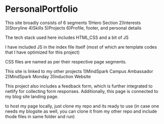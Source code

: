 # PersonalPortfolio
This site broadly consists of 6 segments
1)Hero Section
2)Interests
3)Storyline
4)Skills
5)Projects
6)Profile, footer, and personal details

The tech stack used here includes 
HTML,CSS and a bit of JS

I have included JS in the index file itself
(most of which are template codes that I have optimized for this project)

CSS files are named as per their respective page segments.

This site is linked to my other projects 
1)MindSpark Campus Ambassador
2)MindSpark Monday
3)Induction Website

This project also includes a feedback form, which is further integrated to netlify for collecting form responses.
Additionally, this page is connected to my blog site landing page.

to host my page locally, just clone my repo and its ready to use
(in case one needs my blogsite as well, you can clone it from my other repo and include thode files in same folder and run)

